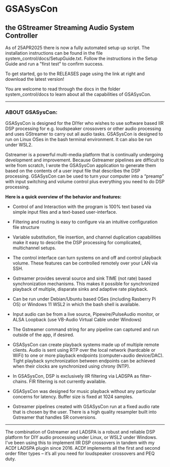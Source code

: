 # GSASysCon
## the GStreamer Streaming Audio System Controller

As of 25APR2025 there is now a fully automated setup up script. The installation instructions can be found in the file system_control/docs/SetupGuide.txt. Follow the instructions in the Setup Guide and run a "first test" to confirm success.

To get started, go to the RELEASES page using  the link at right and download the latest version!

You are welcome to read through the docs in the folder system_control/docs to learn about all the capabilities of GSASysCon.

****

### ABOUT GSASysCon:

GSASysCon is designed for the DIYer who wishes to use software based IIR DSP processing for e.g. loudspeaker crossovers or other audio processing and uses GStreamer to carry out all audio tasks. GSASysCon is designed to run on Linux OSes in the bash terminal environment. It can also be run under WSL2.


Gstreamer is a powerful multi-media platform that is continually undergoing development and improvement. Because Gstreamer pipelines are difficult to write from scratch, I wrote the GSASysCon application to generate them based on the contents of a user input file that describes the DSP processing. GSASysCon can be used to turn your computer into a “preamp” with input switching and volume control plus everything you need to do DSP processing.


**Here is a quick overview of the behavior and features:**

- Control of and Interaction with the program is 100% text based via simple input files and a text-based user-interface.

- Filtering and routing is easy to configure via an intuitive configuration file structure

- Variable substitution, file insertion, and channel duplication capabilities make it easy to describe the DSP processing for complicated, multichannel setups.

- The control interface can turn systems on and off and control playback volume. These features can be controlled remotely over your LAN via SSH.

- Gstreamer provides several source and sink TIME (not rate) based synchronization mechanisms. This makes it possible for synchronized playback of multiple, disparate sinks and adaptive rate playback.

- Can be run under Debian/Ubuntu based OSes (including Rasberry Pi OS) or Windows 11 WSL2 in which the bash shell is available.

- Input audio can be from a live source, Pipewire/PulseAudio monitor, or ALSA Loopback (use VB-Audio Virtual Cable under Windows)

- The Gstreamer command string for any pipeline can captured and run outside of the app, if desired.

- GSASysCon can create playback systems made up of multiple remote clients. Audio is sent using RTP over the local network (hardcable or WiFi) to one or more playback endpoints (computer+audio device/DAC). Tight playback synchronization between endpoints can be achieved when their clocks are synchronized using chrony (NTP).

- In GSASysCon, DSP is exclusively IIR filtering via LADSPA as filter-chains. FIR filtering is not currently available.

- GSASysCon was designed for music playback without any particular concerns for latency. Buffer size is fixed at 1024 samples.

- Gstreamer pipelines created with GSASysCon run at a fixed audio rate that is chosen by the user. There is a high quality resampler built into Gstreamer that handles SR conversions.


****

The combination of Gstreamer and LADSPA is a robust and reliable DSP platform for DIY audio processing under Linux, or WSL2 under Windows. I've been using this to implement IIR DSP crossovers in tandem with my ACDf LADSPA plugin since 2016. ACDf implements all the first and second order filter types – it’s all you need for loudspeaker crossovers and PEQ duty.
